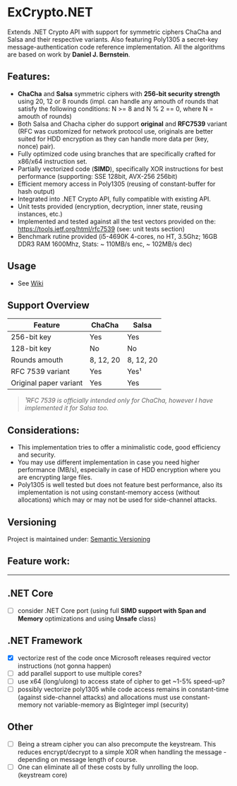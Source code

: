 # ExCrypto.NET
Extends .NET Crypto API with support for symmetric ciphers ChaCha and Salsa and their respective variants. Also featuring Poly1305 a secret-key message-authentication code reference implementation. All the algorithms are based on work by **Daniel J. Bernstein**.

Features:
---------
- **ChaCha** and **Salsa** symmetric ciphers with **256-bit security strength** using 20, 12 or 8 rounds (impl. can handle any amouth of rounds that satisfy the following conditions: N >= 8 and N % 2 == 0, where N = amouth of rounds)
- Both Salsa and Chacha cipher do support **original** and **RFC7539** variant (RFC was customized for network protocol use, originals are better suited for HDD encryption as they can handle more data per (key, nonce) pair).
- Fully optimized code using branches that are specifically crafted for x86/x64 instruction set.
- Partially vectorized code (**SIMD**), specifically XOR instructions for best performance (supporting: SSE 128bit, AVX-256 256bit)
- Efficient memory access in Poly1305 (reusing of constant-buffer for hash output)
- Integrated into .NET Crypto API, fully compatible with existing API.
- Unit tests provided (encryption, decryption, inner state, reusing instances, etc.)
- Implemented and tested against all the test vectors provided on the: https://tools.ietf.org/html/rfc7539 (see: unit tests section)
- Benchmark rutine provided (i5-4690K 4-cores, no HT, 3.5Ghz; 16GB DDR3 RAM 1600Mhz, Stats: ~ 110MB/s enc, ~ 102MB/s dec)

Usage
-----
- See [Wiki](https://github.com/xtremertx/ExCrypto.NET/wiki)

Support Overview
------------------

| Feature | ChaCha | Salsa |
| ------------- | ------------- | ------------- |
| 256-bit key | Yes | Yes |
| 128-bit key | No | No |
| Rounds amouth | 8, 12, 20 | 8, 12, 20 |
| RFC 7539 variant | Yes | Yes¹ |
| Original paper variant | Yes | Yes |

> *¹RFC 7539 is officially intended only for ChaCha, however I have implemented it for Salsa too.* 

Considerations:
---------------
- This implementation tries to offer a minimalistic code, good efficiency and security.
- You may use different implementation in case you need higher performance (MB/s), especially in case of HDD encryption where you are encrypting large files.
- Poly1305 is well tested but does not feature best performance, also its implementation is not using constant-memory access (without allocations) which may or may not be used for side-channel attacks.


Versioning
----------
Project is maintained under: [Semantic Versioning](https://semver.org/)

Feature work:
-------------
***
.NET Core
----------
- [ ] consider .NET Core port (using full **SIMD support with Span and Memory** optimizations and using **Unsafe** class)

.NET Framework
----------------
- [x] vectorize rest of the code once Microsoft releases required vector instructions (not gonna happen)
- [ ] add parallel support to use multiple cores?
- [ ] use x64 (long/ulong) to access state of cipher to get ~1-5% speed-up?
- [ ] possibly vectorize poly1305 while code access remains in constant-time (against side-channel attacks) and allocations must use constant-memory not variable-memory as BigInteger impl (security)

Other
-----
- [ ] Being a stream cipher you can also precompute the keystream. This reduces encrypt/decrypt to a simple XOR when handling the message - depending on message length of course.
- [ ] One can eliminate all of these costs by fully unrolling the loop. (keystream core)
